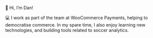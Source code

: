 👋 Hi, I’m Dan!

💻 I work as part of the team at WooCommerce Payments, helping to democratise commerce. In my spare time, I also enjoy learning new technologies, and building tools related to soccer analytics.

<!---
dmallory42/dmallory42 is a ✨ special ✨ repository because its `README.md` (this file) appears on your GitHub profile.
You can click the Preview link to take a look at your changes.
--->
